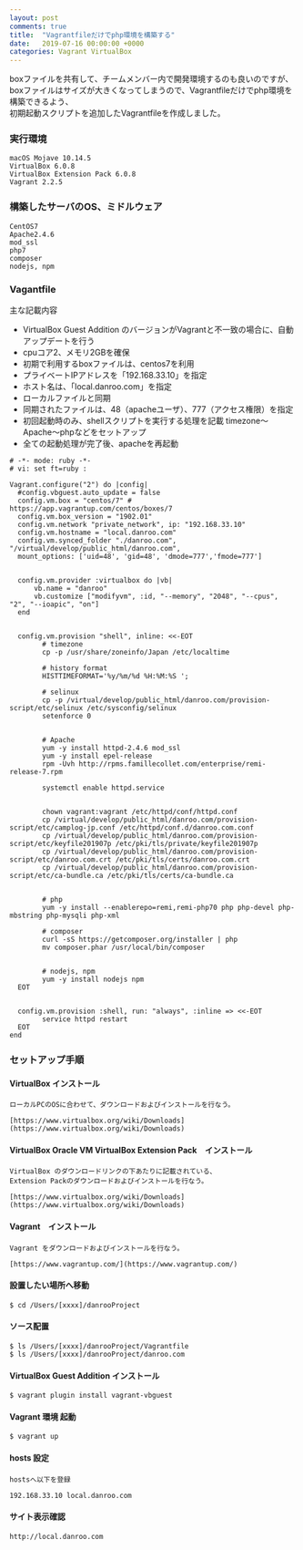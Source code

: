```yaml
---
layout: post
comments: true
title:  "Vagrantfileだけでphp環境を構築する"
date:   2019-07-16 00:00:00 +0000
categories: Vagrant VirtualBox
---
```

boxファイルを共有して、チームメンバー内で開発環境するのも良いのですが、  
boxファイルはサイズが大きくなってしまうので、Vagrantfileだけでphp環境を構築できるよう、  
初期起動スクリプトを追加したVagrantfileを作成しました。

### 実行環境

```
macOS Mojave 10.14.5
VirtualBox 6.0.8
VirtualBox Extension Pack 6.0.8
Vagrant 2.2.5
```

### 構築したサーバのOS、ミドルウェア

```
CentOS7
Apache2.4.6
mod_ssl
php7
composer
nodejs, npm
```

### Vagantfile

主な記載内容
- VirtualBox Guest Addition のバージョンがVagrantと不一致の場合に、自動アップデートを行う
- cpuコア2、メモリ2GBを確保
- 初期で利用するboxファイルは、centos7を利用
- プライベートIPアドレスを「192.168.33.10」を指定
- ホスト名は、「local.danroo.com」を指定
- ローカルファイルと同期
- 同期されたファイルは、48（apacheユーザ）、777（アクセス権限）を指定
- 初回起動時のみ、shellスクリプトを実行する処理を記載
  timezone〜Apache〜phpなどをセットアップ
- 全ての起動処理が完了後、apacheを再起動

```
# -*- mode: ruby -*-
# vi: set ft=ruby :

Vagrant.configure("2") do |config|
  #config.vbguest.auto_update = false
  config.vm.box = "centos/7" # https://app.vagrantup.com/centos/boxes/7
  config.vm.box_version = "1902.01"
  config.vm.network "private_network", ip: "192.168.33.10"
  config.vm.hostname = "local.danroo.com"
  config.vm.synced_folder "./danroo.com", "/virtual/develop/public_html/danroo.com", 
  mount_options: ['uid=48', 'gid=48', 'dmode=777','fmode=777']


  config.vm.provider :virtualbox do |vb|
      vb.name = "danroo"
      vb.customize ["modifyvm", :id, "--memory", "2048", "--cpus", "2", "--ioapic", "on"]
  end


  config.vm.provision "shell", inline: <<-EOT
        # timezone
        cp -p /usr/share/zoneinfo/Japan /etc/localtime

        # history format
        HISTTIMEFORMAT='%y/%m/%d %H:%M:%S ';

        # selinux
        cp -p /virtual/develop/public_html/danroo.com/provision-script/etc/selinux /etc/sysconfig/selinux
        setenforce 0


        # Apache
        yum -y install httpd-2.4.6 mod_ssl
        yum -y install epel-release
        rpm -Uvh http://rpms.famillecollet.com/enterprise/remi-release-7.rpm

        systemctl enable httpd.service


        chown vagrant:vagrant /etc/httpd/conf/httpd.conf
        cp /virtual/develop/public_html/danroo.com/provision-script/etc/camplog-jp.conf /etc/httpd/conf.d/danroo.com.conf
        cp /virtual/develop/public_html/danroo.com/provision-script/etc/keyfile201907p /etc/pki/tls/private/keyfile201907p
        cp /virtual/develop/public_html/danroo.com/provision-script/etc/danroo.com.crt /etc/pki/tls/certs/danroo.com.crt
        cp /virtual/develop/public_html/danroo.com/provision-script/etc/ca-bundle.ca /etc/pki/tls/certs/ca-bundle.ca


        # php
        yum -y install --enablerepo=remi,remi-php70 php php-devel php-mbstring php-mysqli php-xml

        # composer
        curl -sS https://getcomposer.org/installer | php
        mv composer.phar /usr/local/bin/composer


        # nodejs, npm
        yum -y install nodejs npm
  EOT


  config.vm.provision :shell, run: "always", :inline => <<-EOT
        service httpd restart
  EOT
end
```

### セットアップ手順

#### VirtualBox インストール

```
ローカルPCのOSに合わせて、ダウンロードおよびインストールを行なう。

[https://www.virtualbox.org/wiki/Downloads](https://www.virtualbox.org/wiki/Downloads)
```

#### VirtualBox Oracle VM VirtualBox Extension Pack　インストール

```
VirtualBox のダウンロードリンクの下あたりに記載されている、
Extension Packのダウンロードおよびインストールを行なう。

[https://www.virtualbox.org/wiki/Downloads](https://www.virtualbox.org/wiki/Downloads)
```

#### Vagrant　インストール

```
Vagrant をダウンロードおよびインストールを行なう。

[https://www.vagrantup.com/](https://www.vagrantup.com/)
```

#### 設置したい場所へ移動

```
$ cd /Users/[xxxx]/danrooProject
```

#### ソース配置

```
$ ls /Users/[xxxx]/danrooProject/Vagrantfile
$ ls /Users/[xxxx]/danrooProject/danroo.com
```

#### VirtualBox Guest Addition インストール

```
$ vagrant plugin install vagrant-vbguest
```

#### Vagrant 環境 起動

```
$ vagrant up
```

#### hosts 設定

```
hostsへ以下を登録

192.168.33.10 local.danroo.com
```

#### サイト表示確認

```
http://local.danroo.com
```